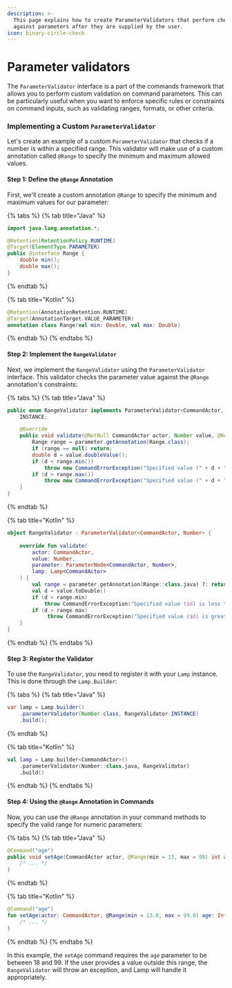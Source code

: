 ```yaml
---
description: >-
  This page explains how to create ParameterValidators that perform checks
  against parameters after they are supplied by the user.
icon: binary-circle-check
---
```


# Parameter validators

The `ParameterValidator` interface is a part of the commands framework that allows you to perform custom validation on command parameters. This can be particularly useful when you want to enforce specific rules or constraints on command inputs, such as validating ranges, formats, or other criteria.

### Implementing a Custom `ParameterValidator`

Let's create an example of a custom `ParameterValidator` that checks if a number is within a specified range. This validator will make use of a custom annotation called `@Range` to specify the minimum and maximum allowed values.

#### Step 1: Define the `@Range` Annotation

First, we'll create a custom annotation `@Range` to specify the minimum and maximum values for our parameter:

{% tabs %}
{% tab title="Java" %}
```java
import java.lang.annotation.*;

@Retention(RetentionPolicy.RUNTIME)
@Target(ElementType.PARAMETER)
public @interface Range {
    double min();
    double max();
}
```
{% endtab %}

{% tab title="Kotlin" %}
```kotlin
@Retention(AnnotationRetention.RUNTIME)
@Target(AnnotationTarget.VALUE_PARAMETER)
annotation class Range(val min: Double, val max: Double)
```
{% endtab %}
{% endtabs %}

#### Step 2: Implement the `RangeValidator`

Next, we implement the `RangeValidator` using the `ParameterValidator` interface. This validator checks the parameter value against the `@Range` annotation's constraints:

{% tabs %}
{% tab title="Java" %}
```java
public enum RangeValidator implements ParameterValidator<CommandActor, Number> {
    INSTANCE;

    @Override
    public void validate(@NotNull CommandActor actor, Number value, @NotNull ParameterNode<CommandActor, Number> parameter, @NotNull Lamp<CommandActor> lamp) {
        Range range = parameter.getAnnotation(Range.class);
        if (range == null) return;
        double d = value.doubleValue();
        if (d < range.min())
            throw new CommandErrorException("Specified value (" + d + ") is less than minimum " + range.min());
        if (d > range.max())
            throw new CommandErrorException("Specified value (" + d + ") is greater than maximum " + range.max());
    }
}
```
{% endtab %}

{% tab title="Kotlin" %}
```kotlin
object RangeValidator : ParameterValidator<CommandActor, Number> {
    
    override fun validate(
        actor: CommandActor,
        value: Number,
        parameter: ParameterNode<CommandActor, Number>,
        lamp: Lamp<CommandActor>
    ) {
        val range = parameter.getAnnotation(Range::class.java) ?: return
        val d = value.toDouble()
        if (d < range.min) 
            throw CommandErrorException("Specified value ($d) is less than minimum ${range.min}")
        if (d > range.max)
             throw CommandErrorException("Specified value ($d) is greater than maximum ${range.max}")
    }
}
```
{% endtab %}
{% endtabs %}

#### Step 3: Register the Validator

To use the `RangeValidator`, you need to register it with your `Lamp` instance. This is done through the `Lamp.Builder`:

{% tabs %}
{% tab title="Java" %}
```java
var lamp = Lamp.builder()
    .parameterValidator(Number.class, RangeValidator.INSTANCE)
    .build();
```
{% endtab %}

{% tab title="Kotlin" %}
```kotlin
val lamp = Lamp.builder<CommandActor>()
    .parameterValidator(Number::class.java, RangeValidator)
    .build()
```
{% endtab %}
{% endtabs %}

#### Step 4: Using the `@Range` Annotation in Commands

Now, you can use the `@Range` annotation in your command methods to specify the valid range for numeric parameters:

{% tabs %}
{% tab title="Java" %}
```java
@Command("age")
public void setAge(CommandActor actor, @Range(min = 13, max = 99) int age) {
    /* ... */
}
```
{% endtab %}

{% tab title="Kotlin" %}
```kotlin
@Command("age")
fun setAge(actor: CommandActor, @Range(min = 13.0, max = 99.0) age: Int) {
    /* ... */
}
```
{% endtab %}
{% endtabs %}

In this example, the `setAge` command requires the `age` parameter to be between 18 and 99. If the user provides a value outside this range, the `RangeValidator` will throw an exception, and Lamp will handle it appropriately.
